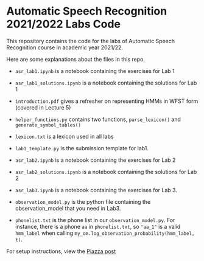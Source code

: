 # Automatic Speech Recognition 2021/2022 Labs Code

This repository contains the code for the labs of Automatic Speech Recognition course in academic year 2021/22.

Here are some explanations about the files in this repo.

* `asr_lab1.ipynb` is a notebook containing the exercises for Lab 1
* `asr_lab1_solutions.ipynb` is a notebook containing the solutions for Lab 1
* `introduction.pdf` gives a refresher on representing HMMs in WFST form (covered in Lecture 5)
* `helper_functions.py` contains two functions, `parse_lexicon()` and `generate_symbol_tables()`
* `lexicon.txt` is a lexicon used in all labs
* `lab1_template.py` is the submission template for lab1.

* `asr_lab2.ipynb` is a notebook containing the exercises for Lab 2
* `asr_lab2_solutions.ipynb` is a notebook containing the solutions for Lab 2

* `asr_lab3.ipynb` is a notebook containing the exercises for Lab 3.
* `observation_model.py` is the python file containing the observation_model that you need in Lab3.
* `phonelist.txt` is the phone list in our `observation_model.py`. For instance, there is a phone `aa` in `phonelist.txt`, so `"aa_1"` is a valid `hmm_label` when calling `my_om.log_observation_probability(hmm_label, t)`.

For setup instructions, view the [Piazza post](https://piazza.com/class/ky4bimyglss6tm?cid=10)
